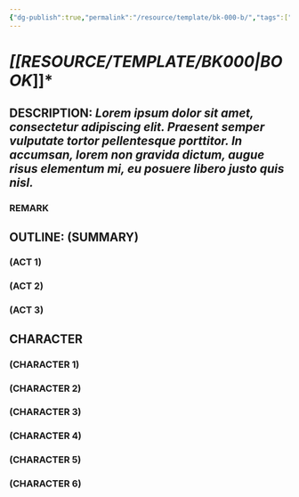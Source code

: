 ```yaml
---
{"dg-publish":true,"permalink":"/resource/template/bk-000-b/","tags":["-book","-bookboard"],"noteIcon":""}
---
```



# ***[[RESOURCE/TEMPLATE/BK000\|BOOK*]]***

## **DESCRIPTION**: *Lorem ipsum dolor sit amet, consectetur adipiscing elit. Praesent semper vulputate tortor pellentesque porttitor. In accumsan, lorem non gravida dictum, augue risus elementum mi, eu posuere libero justo quis nisl.*

### **REMARK**

## **OUTLINE**: (SUMMARY)

### (ACT 1)

### (ACT 2)

### (ACT 3)

## **CHARACTER**

### (CHARACTER 1)

### (CHARACTER 2)

### (CHARACTER 3)

### (CHARACTER 4)

### (CHARACTER 5)

### (CHARACTER 6)